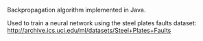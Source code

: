 Backpropagation algorithm implemented in Java. 

Used to train a neural network using the steel plates faults dataset:
http://archive.ics.uci.edu/ml/datasets/Steel+Plates+Faults 

